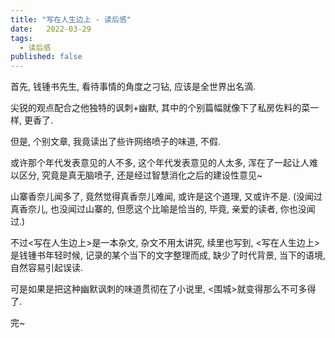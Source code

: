 ```yaml
---
title: "写在人生边上 - 读后感"
date:   2022-03-29
tags:
  - 读后感
published: false
---
```


首先, 钱锺书先生, 看待事情的角度之刁钻, 应该是全世界出名滴.

尖锐的观点配合之他独特的讽刺+幽默, 其中的个别篇幅就像下了私房佐料的菜一样, 更香了.

但是, 个别文章, 我竟读出了些许网络喷子的味道, 不假. 

或许那个年代发表意见的人不多, 这个年代发表意见的人太多, 浑在了一起让人难以区分, 究竟是真无脑喷子, 还是经过智慧消化之后的建设性意见~

山寨香奈儿闻多了, 竟然觉得真香奈儿难闻, 或许是这个道理, 又或许不是. (没闻过真香奈儿, 也没闻过山寨的, 但愿这个比喻是恰当的, 毕竟, 亲爱的读者, 你也没闻过.)

不过<写在人生边上>是一本杂文, 杂文不用太讲究, 续里也写到, <写在人生边上> 是钱锺书年轻时候, 记录的某个当下的文字整理而成, 缺少了时代背景, 当下的语境, 自然容易引起误读.

可是如果是把这种幽默讽刺的味道贯彻在了小说里, <围城>就变得那么不可多得了.

完~